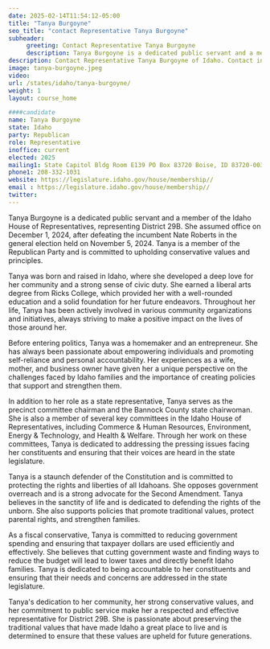 ```yaml
---
date: 2025-02-14T11:54:12-05:00
title: "Tanya Burgoyne"
seo_title: "contact Representative Tanya Burgoyne"
subheader:
     greeting: Contact Representative Tanya Burgoyne
     description: Tanya Burgoyne is a dedicated public servant and a member of the Idaho House of Representatives, representing District 29B. She assumed office on December 1, 2024, after defeating the incumbent Nate Roberts in the general election held on November 5, 2024.
description: Contact Representative Tanya Burgoyne of Idaho. Contact information for Tanya Burgoyne includes email address, phone number, and mailing address.
image: tanya-burgoyne.jpeg
video:
url: /states/idaho/tanya-burgoyne/
weight: 1
layout: course_home

####candidate
name: Tanya Burgoyne
state: Idaho
party: Republican
role: Representative
inoffice: current
elected: 2025
mailing1: State Capitol Bldg Room E139 PO Box 83720 Boise, ID 83720-0038
phone1: 208-332-1031
website: https://legislature.idaho.gov/house/membership//
email : https://legislature.idaho.gov/house/membership//
twitter: 
---
```

Tanya Burgoyne is a dedicated public servant and a member of the Idaho House of Representatives, representing District 29B. She assumed office on December 1, 2024, after defeating the incumbent Nate Roberts in the general election held on November 5, 2024. Tanya is a member of the Republican Party and is committed to upholding conservative values and principles.

Tanya was born and raised in Idaho, where she developed a deep love for her community and a strong sense of civic duty. She earned a liberal arts degree from Ricks College, which provided her with a well-rounded education and a solid foundation for her future endeavors. Throughout her life, Tanya has been actively involved in various community organizations and initiatives, always striving to make a positive impact on the lives of those around her.

Before entering politics, Tanya was a homemaker and an entrepreneur. She has always been passionate about empowering individuals and promoting self-reliance and personal accountability. Her experiences as a wife, mother, and business owner have given her a unique perspective on the challenges faced by Idaho families and the importance of creating policies that support and strengthen them.

In addition to her role as a state representative, Tanya serves as the precinct committee chairman and the Bannock County state chairwoman. She is also a member of several key committees in the Idaho House of Representatives, including Commerce & Human Resources, Environment, Energy & Technology, and Health & Welfare. Through her work on these committees, Tanya is dedicated to addressing the pressing issues facing her constituents and ensuring that their voices are heard in the state legislature.

Tanya is a staunch defender of the Constitution and is committed to protecting the rights and liberties of all Idahoans. She opposes government overreach and is a strong advocate for the Second Amendment. Tanya believes in the sanctity of life and is dedicated to defending the rights of the unborn. She also supports policies that promote traditional values, protect parental rights, and strengthen families.

As a fiscal conservative, Tanya is committed to reducing government spending and ensuring that taxpayer dollars are used efficiently and effectively. She believes that cutting government waste and finding ways to reduce the budget will lead to lower taxes and directly benefit Idaho families. Tanya is dedicated to being accountable to her constituents and ensuring that their needs and concerns are addressed in the state legislature.

Tanya's dedication to her community, her strong conservative values, and her commitment to public service make her a respected and effective representative for District 29B. She is passionate about preserving the traditional values that have made Idaho a great place to live and is determined to ensure that these values are upheld for future generations.
